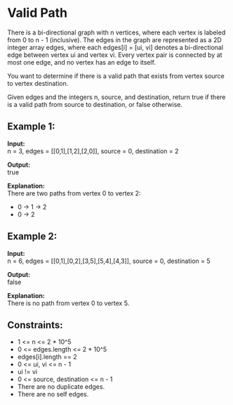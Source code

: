 # Valid Path

There is a bi-directional graph with n vertices, where each vertex is labeled from 0 to n - 1 (inclusive). The edges in the graph are represented as a 2D integer array edges, where each edges[i] = [ui, vi] denotes a bi-directional edge between vertex ui and vertex vi. Every vertex pair is connected by at most one edge, and no vertex has an edge to itself.

You want to determine if there is a valid path that exists from vertex source to vertex destination.

Given edges and the integers n, source, and destination, return true if there is a valid path from source to destination, or false otherwise.

## Example 1:

**Input:**  
n = 3, edges = [[0,1],[1,2],[2,0]], source = 0, destination = 2

**Output:**  
true

**Explanation:**  
There are two paths from vertex 0 to vertex 2:
- 0 → 1 → 2
- 0 → 2

## Example 2:

**Input:**  
n = 6, edges = [[0,1],[0,2],[3,5],[5,4],[4,3]], source = 0, destination = 5

**Output:**  
false

**Explanation:**  
There is no path from vertex 0 to vertex 5.

## Constraints:

- 1 <= n <= 2 * 10^5
- 0 <= edges.length <= 2 * 10^5
- edges[i].length == 2
- 0 <= ui, vi <= n - 1
- ui != vi
- 0 <= source, destination <= n - 1
- There are no duplicate edges.
- There are no self edges.
